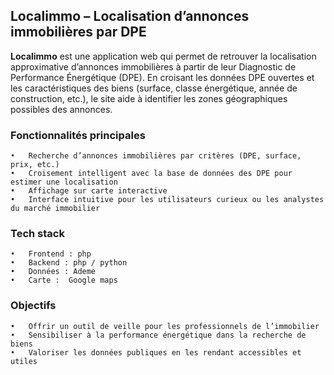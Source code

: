 ## Localimmo – Localisation d’annonces immobilières par DPE

**Localimmo** est une application web qui permet de retrouver la localisation approximative d’annonces immobilières à partir de leur Diagnostic de Performance Énergétique (DPE). En croisant les données DPE ouvertes et les caractéristiques des biens (surface, classe énergétique, année de construction, etc.), le site aide à identifier les zones géographiques possibles des annonces.

### Fonctionnalités principales
	•	Recherche d’annonces immobilières par critères (DPE, surface, prix, etc.)
	•	Croisement intelligent avec la base de données des DPE pour estimer une localisation
	•	Affichage sur carte interactive
	•	Interface intuitive pour les utilisateurs curieux ou les analystes du marché immobilier

### Tech stack
	•	Frontend : php
	•	Backend : php / python
	•	Données : Ademe
	•	Carte :  Google maps

### Objectifs
	•	Offrir un outil de veille pour les professionnels de l’immobilier
	•	Sensibiliser à la performance énergétique dans la recherche de biens
	•	Valoriser les données publiques en les rendant accessibles et utiles
